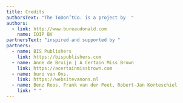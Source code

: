 ```yaml
---
title: Credits
authorsText: "The ToDon’tCo. is a project by  "
authors:
  - link: http://www.bureaudonald.com
    name: IOIP BV
partnersText: "inspired and supported by "
partners:
  - name: BIS Publishers
    link: https://bispublishers.com
  - name: Anne de Bruijn | A Certain Miss Brown
    link: https://acertainmissbrown.com
  - name: buro van Ons.
    link: https://websitevanons.nl
  - name: Benz Roos, Frank van der Peet, Robert-Jan Korteschiel
    link: " "
---
```

